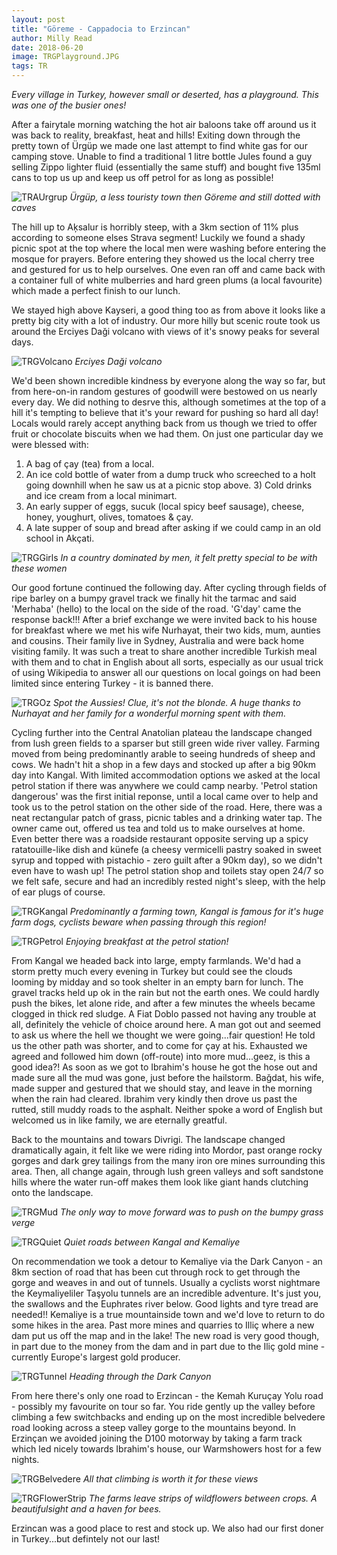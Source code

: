 ```yaml
---
layout: post
title: "Göreme - Cappadocia to Erzincan"
author: Milly Read
date: 2018-06-20
image: TRGPlayground.JPG
tags: TR
---
```


*Every village in Turkey, however small or deserted, has a playground. This was one of the busier ones!*


After a fairytale morning watching the hot air baloons take off around us it was back to reality, breakfast, heat and hills! Exiting down through the pretty town of Ürgüp we made one last attempt to find white gas for our camping stove. Unable to find a traditional 1 litre bottle Jules found a guy selling Zippo lighter fluid (essentially the same stuff) and bought five 135ml cans to top us up and keep us off petrol for as long as possible!

![TRAUrgrup](assets/img/TRAUrgrup.JPG) *Ürgüp, a less touristy town then Göreme and still dotted with caves*

The hill up to Aķsalur is horribly steep, with a 3km section of 11% plus according to someone elses Strava segment! Luckily we found a shady picnic spot at the top where the local men were washing before entering the mosque for prayers. Before entering they showed us the local cherry tree and gestured for us to help ourselves. One even ran off and came back with a container full of white mulberries and hard green plums (a local favourite) which made a perfect finish to our lunch. 

We stayed high above Kayseri, a good thing too as from above it looks like a pretty big city with a lot of industry. Our more hilly but scenic route took us around the Erciyes Daği volcano with views of it's snowy peaks for several days.

![TRGVolcano](assets/img/TRGVolcano.JPG) *Erciyes Daği volcano*

We'd been shown incredible kindness by everyone along the way so far, but from here-on-in random gestures of goodwill were bestowed on us nearly every day. We did nothing to desrve this, although sometimes at the top of a hill it's tempting to believe that it's your reward for pushing so hard all day! Locals would rarely accept anything back from us though we tried to offer fruit or chocolate biscuits when we had them. On just one particular day we were blessed with:

1) A bag of çay (tea) from a local.  
2) An ice cold bottle of water from a dump truck who screeched to a holt going downhill when he saw us at a picnic stop above. 3) Cold drinks and ice cream from a local minimart.  
4) An early supper of eggs, sucuk (local spicy beef sausage), cheese, honey, youghurt, olives, tomatoes & çay.  
5) A late supper of soup and bread after asking if we could camp in an old school in Akçati.  

![TRGGirls](assets/img/Girls.jpg) *In a country dominated by men, it felt pretty special to be with these women*

Our good fortune continued the following day. After cycling through fields of ripe barley on a bumpy gravel track we finally hit the tarmac and said 'Merhaba' (hello) to the local on the side of the road. 'G'day' came the response back!!! After a brief exchange we were invited back to his house for breakfast where we met his wife Nurhayat, their two kids, mum, aunties and cousins. Their family live in Sydney, Australia and were back home visiting family. It was such a treat to share another incredible Turkish meal with them and to chat in English about all sorts, especially as our usual trick of using Wikipedia to answer all our questions on local goings on had been limited since entering Turkey - it is banned there.

![TRGOz](assets/img/TRGOz.jpg) *Spot the Aussies! Clue, it's not the blonde. A huge thanks to Nurhayat and her family for a wonderful morning spent with them.*

Cycling further into the Central Anatolian plateau the landscape changed from lush green fields to a sparser but still green wide river valley. Farming moved from being predominantly arable to seeing hundreds of sheep and cows. We hadn't hit a shop in a few days and stocked up after a big 90km day into Kangal. With limited accommodation options we asked at the local petrol station if there was anywhere we could camp nearby. 'Petrol station dangerous' was the first initial reponse, until a local came over to help and took us to the petrol station on the other side of the road. Here, there was a neat rectangular patch of grass, picnic tables and a drinking water tap. The owner came out, offered us tea and told us to make ourselves at home. Even better there was a roadside restaurant opposite serving up a spicy ratatouille-like dish and künefe (a cheesy vermicelli pastry soaked in sweet syrup and topped with pistachio - zero guilt after a 90km day), so we didn't even have to wash up!  The petrol station shop and toilets stay open 24/7 so we felt safe, secure and had an incredibly rested night's sleep, with the help of ear plugs of course.  

![TRGKangal](assets/img/TRGKanagl.jpg) *Predominantly a farming town, Kangal is famous for it's huge farm dogs, cyclists beware when passing through this region!*  

![TRGPetrol](assets/img/TRGPetrol.jpg) *Enjoying breakfast at the petrol station!*

From Kangal we headed back into large, empty farmlands. We'd had a storm pretty much every evening in Turkey but could see the clouds looming by midday and so took shelter in an empty barn for lunch. The gravel tracks held up ok in the rain but not the earth ones. We could hardly push the bikes, let alone ride, and after a few minutes the wheels became clogged in thick red sludge. A Fiat Doblo passed not having any trouble at all, definitely the vehicle of choice around here. A man got out and seemed to ask us where the hell we thought we were going...fair question! He told us the other path was shorter, and to come for çay at his. Exhausted we agreed and followed him down (off-route) into more mud...geez, is this a good idea?! As soon as we got to Ibrahim's house he got the hose out and made sure all the mud was gone, just before the hailstorm. Bağdat, his wife, made supper and gestured that we should stay, and leave in the morning when the rain had cleared. Ibrahim very kindly then drove us past the rutted, still muddy roads to the asphalt. Neither spoke a word of English but welcomed us in like family, we are eternally greatful. 

Back to the mountains and towars Divrigi. The landscape changed dramatically again, it felt like we were riding into Mordor, past orange rocky gorges and dark grey tailings from the many iron ore mines surrounding this area. Then, all change again, through lush green valleys and soft sandstone hills where the water run-off makes them look like giant hands clutching onto the landscape.  

![TRGMud](assets/img/TRGMud.jpg) *The only way to move forward was to push on the bumpy grass verge*

![TRGQuiet](assets/img/TRGQuiet.JPG) *Quiet roads between Kangal and Kemaliye*

On recommendation we took a detour to Kemaliye via the Dark Canyon - an 8km section of road that has been cut through rock to get through the gorge and weaves in and out of tunnels. Usually a cyclists worst nightmare the Keymaliyeliler Taşyolu tunnels are an incredible adventure. It's just you, the swallows and the Euphrates river below. Good lights and tyre tread are needed!! Kemaliye is a true mountainside town and we'd love to return to do some hikes in the area. Past more mines and quarries to Illiç where a new dam put us off the map and in the lake! The new road is very good though, in part due to the money from the dam and in part due to the Iliç gold mine - currently Europe's largest gold producer.  

![TRGTunnel](assets/img/TRGTunnel.JPG) *Heading through the Dark Canyon*

From here there's only one road to Erzincan - the Kemah Kuruçay Yolu road - possibly my favourite on tour so far. You ride gently up the valley before climbing a few switchbacks and ending up on the most incredible belvedere road looking across a steep valley gorge to the mountains beyond. In Erzinçan we avoided joining the D100 motorway by taking a farm track which led nicely towards Ibrahim's house, our Warmshowers host for a few nights. 

![TRGBelvedere](assets/img/TRGBelvedere.JPG) *All that climbing is worth it for these views*  

![TRGFlowerStrip](assets/img/TRGFlowerStrip.JPG) *The farms leave strips of wildflowers between crops. A beautifulsight and a haven for bees.*

Erzincan was a good place to rest and stock up. We also had our first doner in Turkey...but defintely not our last!



